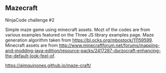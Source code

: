 Mazecraft
---------
NinjaCode challenge #2

Simple maze game using minecraft assets. Mozt of the codes are from various examples featured on the Three JS library examples page. Maze generation algorithm taken from https://bl.ocks.org/mbostock/11159599. Minecraft assets are from http://www.minecraftforum.net/forums/mapping-and-modding-java-edition/resource-packs/2417287-durzocraft-enhancing-the-default-look-feel-of.

https://ajmquinones.github.io/maze-craft/
